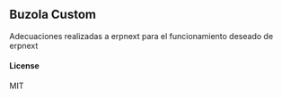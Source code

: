 ## Buzola Custom

Adecuaciones realizadas a erpnext para el funcionamiento deseado de erpnext

#### License

MIT